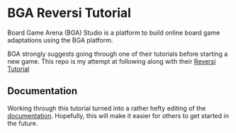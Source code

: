 # BGA Reversi Tutorial

Board Game Arena (BGA) Studio is a platform to build online board game adaptations using the BGA platform.

BGA strongly suggests going through one of their tutorials before starting a new game. This repo is my attempt at following along with their [Reversi Tutorial](https://studio.boardgamearena.com/doc/Tutorial_reversi)

## Documentation
Working through this tutorial turned into a rather hefty editing of the [documentation](https://en.doc.boardgamearena.com/index.php?title=Tutorial_reversi). Hopefully, this will make it easier for others to get started in the future.
